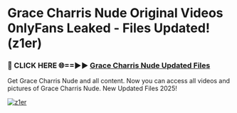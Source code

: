 # Grace Charris Nude Original Videos 0nlyFans Leaked - Files Updated! (z1er)

<h3>🔴 CLICK HERE 🌐==►► <a href="https://tinyurl.com/yrmya6cz" rel="nofollow">Grace Charris Nude Updated Files</a></h3>

Get Grace Charris Nude and all content. Now you can access all videos and pictures of Grace Charris Nude. New Updated Files 2025!

[![z1er](https://i.imgur.com/FMdXYCs.gif)](https://tinyurl.com/yrmya6cz)
